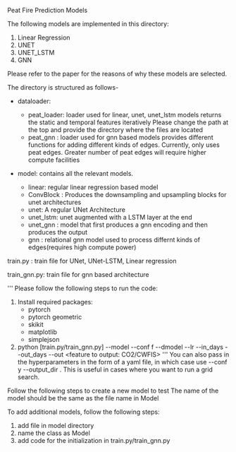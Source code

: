 
Peat Fire Prediction Models

The following models are implemented in this directory:
1. Linear Regression
2. UNET
3. UNET_LSTM
4. GNN

Please refer to the paper for the reasons of why these models are selected. 

The directory is structured as follows-
- dataloader:
    - peat_loader: loader used for linear, unet, unet_lstm models
        returns the static and temporal features iteratively
        Please change the path at the top and provide the directory where the files are located 
    - peat_gnn : loader used for gnn based models
    provides different functions for adding different kinds of edges. Currently, only uses peat edges. Greater number of peat edges will require higher compute facilities

- model: contains all the relevant models. 
    - linear: regular linear regression based model
    - ConvBlock : Produces the downsampling and upsampling blocks for unet architectures
    - unet: A regular UNet Architecture
    - unet_lstm: unet augmented with a LSTM layer at the end
    - unet_gnn : model that first produces a gnn encoding and then produces the output
    - gnn : relational gnn model used to process differnt kinds of edges(requires high compute power)

train.py :
    train file for UNet, UNet-LSTM, Linear regression

train_gnn.py:
    train file for gnn based architecture


'''
Please follow the following steps to run the code:
1. Install required packages:
    - pytorch
    - pytorch geometric
    - skikit
    - matplotlib 
    - simplejson
2. python [train.py/train_gnn.py] --model <name of model> --conf f --dmodel <hyperparameter for num features> --lr <learning rate> --in_days <num of in days> --out_days <num of out days> --out <feature to output: CO2/CWFIS> 
'''
You can also pass in the hyperparameters in the form of a yaml file, in which case use --conf y --output_dir <name of directory with conf.yaml file>. This is useful in cases where you want to run a grid search. 


Follow the following steps to create a new model to test
The name of the model should be the same as the file name in Model

To add additional models, follow the following steps:
1. add file in model directory
2. name the class as Model
3. add code for the initialization in train.py/train_gnn.py
